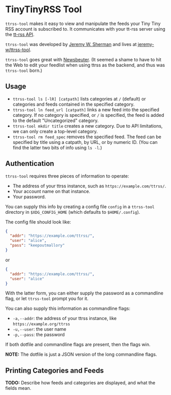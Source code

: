 # TinyTinyRSS Tool
`ttrss-tool` makes it easy to view and manipulate the feeds your Tiny Tiny RSS
account is subscribed to. It communicates with your tt-rss server using the
[tt-rss API](http://tt-rss.org/redmine/projects/tt-rss/wiki/JsonApiReference).

`ttrss-tool` was developed by [Jeremy W. Sherman](https://jeremywsherman.com)
and lives at [jeremy-w/ttrss-tool](https://github.com/jeremy-w/ttrss-tool).

`ttrss-tool` goes great with [Newsbeuter](http://newsbeuter.org/).
(It seemed a shame to have to hit the Web to edit your feedlist when using
ttrss as the backend, and thus was `ttrss-tool` born.)

## Usage
- `ttrss-tool ls [-lR] [catpath]`
  lists categories at `/` (default) or categories and feeds contained in
  the specified category.
- `ttrss-tool ln feed_url [catpath]`
  links a new feed into the specified category.
  If no category is specified, or `/` is specified, the feed is added to the
  default "Uncategorized" category.
- `ttrss-tool mkdir title`
  creates a new category.
  Due to API limitations, we can only create a top-level category.
- `ttrss-tool rm feed_spec`
  removes the specified feed.
  The feed can be specified by title using a catpath,
  by URL, or by numeric ID.
  (You can find the latter two bits of info using `ls -l`.)

## Authentication
`ttrss-tool` requires three pieces of information to operate:

- The address of your ttrss instance, such as `https://example.com/ttrss/`.
- Your account name on that instance.
- Your password.

You can supply this info by creating a config file `config` in a `ttrss-tool`
directory in `$XDG_CONFIG_HOME` (which defaults to `$HOME/.config`).

The config file should look like:

```json
{
  "addr": "https://example.com/ttrss/",
  "user": "alice",
  "pass": "keepoutmallory"
}
```

or

```json
{
  "addr": "https://example.com/ttrss/",
  "user": "alice"
}
```

With the latter form, you can either supply the password as a commandline flag,
or let `ttrss-tool` prompt you for it.

You can also supply this information as commandline flags:

- `-a,--addr`: the address of your ttrss instance, like
  `https://example.org/ttrss`
- `-u,--user`: the user name
- `-p,--pass`: the password

If both dotfile and commandline flags are present, then the flags win.

**NOTE:** The dotfile is just a JSON version of the long commandline flags.

## Printing Categories and Feeds
**TODO:** Describe how feeds and categories are displayed, and what the fields
mean.
